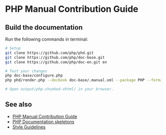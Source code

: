 # PHP Manual Contribution Guide

## Build the documentation

Run the following commands in terminal:

````bash
# Setup
git clone https://github.com/php/phd.git
git clone https://github.com/php/doc-base.git
git clone https://github.com/php/doc-en.git en

# Test your changes
php doc-base/configure.php
php phd/render.php --docbook doc-base/.manual.xml --package PHP --format xhtml

# Open output/php-chunked-xhtml/ in your browser.
````

## See also

- [PHP Manual Contribution Guide](http://doc.php.net/tutorial/)
- [PHP Documentation skeletons](https://github.com/php/doc-base/tree/master/RFC/skeletons)
- [Style Guidelines](http://doc.php.net/tutorial/style.php)
